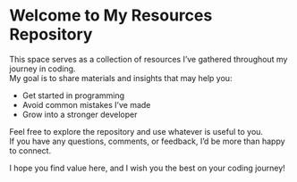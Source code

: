 # Welcome to My Resources Repository

This space serves as a collection of resources I’ve gathered throughout my journey in coding.  
My goal is to share materials and insights that may help you:

- Get started in programming  
- Avoid common mistakes I’ve made  
- Grow into a stronger developer  

Feel free to explore the repository and use whatever is useful to you.  
If you have any questions, comments, or feedback, I’d be more than happy to connect.  

I hope you find value here, and I wish you the best on your coding journey!
